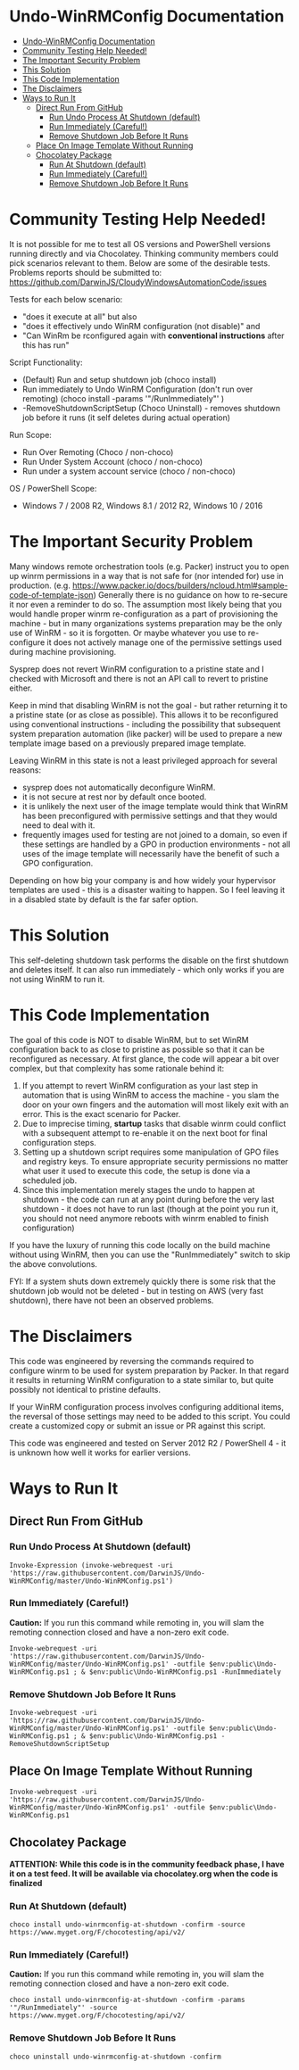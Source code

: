 
# Undo-WinRMConfig Documentation

- [Undo-WinRMConfig Documentation](#undo-winrmconfig-documentation)
- [Community Testing Help Needed!](#community-testing-help-needed)
- [The Important Security Problem](#the-important-security-problem)
- [This Solution](#this-solution)
- [This Code Implementation](#this-code-implementation)
- [The Disclaimers](#the-disclaimers)
- [Ways to Run It](#ways-to-run-it)
    - [Direct Run From GitHub](#direct-run-from-github)
        - [Run Undo Process At Shutdown (default)](#run-undo-process-at-shutdown-default)
        - [Run Immediately (Careful!)](#run-immediately-careful)
        - [Remove Shutdown Job Before It Runs](#remove-shutdown-job-before-it-runs)
    - [Place On Image Template Without Running](#place-on-image-template-without-running)
    - [Chocolatey Package](#chocolatey-package)
        - [Run At Shutdown (default)](#run-at-shutdown-default)
        - [Run Immediately (Careful!)](#run-immediately-careful)
        - [Remove Shutdown Job Before It Runs](#remove-shutdown-job-before-it-runs)
# Community Testing Help Needed!
It is not possible for me to test all OS versions and PowerShell versions running directly and via Chocolatey.  Thinking community members could pick scenarios relevant to them.  Below are some of the desirable tests.  Problems reports should be submitted to: https://github.com/DarwinJS/CloudyWindowsAutomationCode/issues

Tests for each below scenario:
* "does it execute at all" but also 
* "does it effectively undo WinRM configuration (not disable)" and  
* "Can WinRm be rconfigured again with **conventional instructions** after this has run"

Script Functionality:
* (Default) Run and setup shutdown job (choco install)
* Run immediately to Undo WinRM Configuration (don't run over remoting) (choco install -params '"/RunImmediately"' )
* -RemoveShutdownScriptSetup (Choco Uninstall) - removes shutdown job before it runs (it self deletes during actual operation)

Run Scope:
* Run Over Remoting (Choco / non-choco)
* Run Under System Account (choco / non-choco)
* Run under a system account service (choco / non-choco)

OS / PowerShell Scope:
* Windows 7 / 2008 R2, Windows 8.1 / 2012 R2, Windows 10 / 2016

# The Important Security Problem
Many windows remote orchestration tools (e.g. Packer) instruct you to open up winrm permissions in a way that is not safe for (nor intended for) use in production.  (e.g. https://www.packer.io/docs/builders/ncloud.html#sample-code-of-template-json)  Generally there is no guidance on how to re-secure it nor even a reminder to do so.  The assumption most likely being that you would handle proper winrm re-configuration as a part of provisioning the machine - but in many organizations systems preparation may be the only use of WinRM - so it is forgotten.  Or maybe whatever you use to re-configure it does not actively manage one of the permissive settings used during machine provisioning.

Sysprep does not revert WinRM configuration to a pristine state and I checked with Microsoft and there is not an API call to revert to pristine either.

Keep in mind that disabling WinRM is not the goal - but rather returning it to a pristine state (or as close as possible).  This allows it to be reconfigured using conventional instructions - including the possibility that subsequent system preparation automation (like packer) will be used to prepare a new template image based on a previously prepared image template.

Leaving WinRM in this state is not a least privileged approach for several reasons: 

- sysprep does not automatically deconfigure WinRM.
- it is not secure at rest nor by default once booted.
- it is unlikely the next user of the image template would think that WinRM has been preconfigured with permissive settings and that they would need to deal with it.
- frequently images used for testing are not joined to a domain, so even if these settings are handled by a GPO in production environments - not all uses of the image template will necessarily have the benefit of such a GPO configuration.

Depending on how big your company is and how widely your hypervisor templates are used - this is a disaster waiting to happen.  So I feel leaving it in a disabled state by default is the far safer option.

# This Solution
This self-deleting shutdown task performs the disable on the first shutdown and deletes itself.  It can also run immediately - which only works if you are not using WinRM to run it.

# This Code Implementation
The goal of this code is NOT to disable WinRM, but to set WinRM configuration back to as close to pristine as possible so that it can be reconfigured as necessary.
At first glance, the code will appear a bit over complex, but that complexity has some rationale behind it:
1. If you attempt to revert WinRM configuration as your last step in automation that is using WinRM to access the machine - you slam the door on your own fingers and the automation will most likely exit with an error.  This is the exact scenario for Packer.
2. Due to imprecise timing, **startup** tasks that disable winrm could conflict with a subsequent attempt to re-enable it on the next boot for final configuration steps.
3. Setting up a shutdown script requires some manipulation of GPO files and registry keys.  To ensure appropriate security permissions no matter what user it used to execute this code, the setup is done via a scheduled job.
4. Since this implementation merely stages the undo to happen at shutdown - the code can run at any point during before the very last shutdown - it does not have to run last (though at the point you run it, you should not need anymore reboots with winrm enabled to finish configuration)

If you have the luxury of running this code locally on the build machine without using WinRM, then you can use the "RunImmediately" switch to skip the above convolutions.

FYI: If a system shuts down extremely quickly there is some risk that the shutdown job would not be deleted - but in testing on AWS (very fast shutdown), there have not been an observed problems.

# The Disclaimers
This code was engineered by reversing the commands required to configure winrm to be used for system preparation by Packer.  In that regard it results in returning WinRM configuration to a state similar to, but quite possibly not identical to pristine defaults.

If your WinRM configuration process involves configuring additional items, the reversal of those settings may need to be added to this script.  You could create a customized copy or submit an issue or PR against this script.

This code was engineered and tested on Server 2012 R2 / PowerShell 4 - it is unknown how well it works for earlier versions.
# Ways to Run It

## Direct Run From GitHub

### Run Undo Process At Shutdown (default)
    Invoke-Expression (invoke-webrequest -uri 'https://raw.githubusercontent.com/DarwinJS/Undo-WinRMConfig/master/Undo-WinRMConfig.ps1')

### Run Immediately (Careful!)
**Caution:** If you run this command while remoting in, you will slam the remoting connection closed and have a non-zero exit code.
    
    Invoke-webrequest -uri 'https://raw.githubusercontent.com/DarwinJS/Undo-WinRMConfig/master/Undo-WinRMConfig.ps1' -outfile $env:public\Undo-WinRMConfig.ps1 ; & $env:public\Undo-WinRMConfig.ps1 -RunImmediately

### Remove Shutdown Job Before It Runs
    
    Invoke-webrequest -uri 'https://raw.githubusercontent.com/DarwinJS/Undo-WinRMConfig/master/Undo-WinRMConfig.ps1' -outfile $env:public\Undo-WinRMConfig.ps1 ; & $env:public\Undo-WinRMConfig.ps1 -RemoveShutdownScriptSetup

## Place On Image Template Without Running
    Invoke-webrequest -uri 'https://raw.githubusercontent.com/DarwinJS/Undo-WinRMConfig/master/Undo-WinRMConfig.ps1' -outfile $env:public\Undo-WinRMConfig.ps1

## Chocolatey Package

**ATTENTION: While this code is in the community feedback phase, I have it on a test feed.  It will be available via chocolatey.org when the code is finalized**

### Run At Shutdown (default)
    choco install undo-winrmconfig-at-shutdown -confirm -source https://www.myget.org/F/chocotesting/api/v2/

### Run Immediately (Careful!)
**Caution:** If you run this command while remoting in, you will slam the remoting connection closed and have a non-zero exit code.

    choco install undo-winrmconfig-at-shutdown -confirm -params '"/RunImmediately"' -source https://www.myget.org/F/chocotesting/api/v2/

### Remove Shutdown Job Before It Runs
    
    choco uninstall undo-winrmconfig-at-shutdown -confirm
    